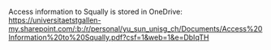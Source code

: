 Access information to Squally is stored in OneDrive:
https://universitaetstgallen-my.sharepoint.com/:b:/r/personal/yu_sun_unisg_ch/Documents/Access%20Information%20to%20Squally.pdf?csf=1&web=1&e=DbIqTH

